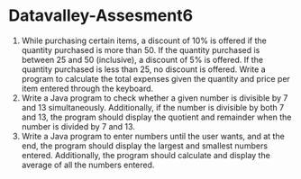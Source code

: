 # Datavalley-Assesment6
1. While purchasing certain items, a discount of 10% is offered if the quantity purchased is more than 50. If the quantity purchased is between 25 and 50 (inclusive), a discount of 5% is offered. If the quantity purchased is less than 25, no discount is offered. Write a program to calculate the total expenses given the quantity and price per item entered through the keyboard.
2. Write a Java program to check whether a given number is divisible by 7 and 13 simultaneously. Additionally, if the number is divisible by both 7 and 13, the program should display the quotient and remainder when the number is divided by 7 and 13.
3. Write a Java program to enter numbers until the user wants, and at the end, the program should display the largest and smallest numbers entered. Additionally, the program should calculate and display the average of all the numbers entered.
